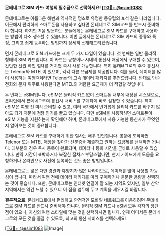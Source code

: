 **몬테네그로 SIM 카드: 여행의 필수품으로 선택하세요! [[TG💪+ @esim1088](https://t.me/s/esim1088)]**

몬테네그로는 아름다운 해변과 역사적인 명소로 유명한 동유럽의 보석 같은 나라입니다. 이곳에서 편리하게 스마트폰을 사용하고 싶다면 몬테네그로 SIM 카드를 반드시 준비해야 합니다. 하지만 처음 방문하는 분들에게는 몬테네그로 SIM 카드를 구매하고 사용하는 방법이 다소 생소할 수 있습니다. 이번 글에서는 몬테네그로 SIM 카드의 종류와 특징, 그리고 쉽게 등록하는 방법까지 상세히 소개해드리겠습니다.

먼저 몬테네그로 SIM 카드에는 크게 두 가지 타입이 있습니다. 첫 번째는 일반 물리적 형태의 SIM 카드입니다. 이 카드는 공항이나 시내의 통신사 매장에서 구매할 수 있으며, 간단한 신원 확인 절차를 거치면 즉시 사용 가능합니다. 특히 몬테네그로의 주요 통신사는 Telenor와 MTEL이 있으며, 각각 다른 요금제를 제공합니다. 예를 들어, 데이터를 많이 사용하는 여행객이라면 Telenor의 고속 데이터 패키지를 추천드립니다. 반대로 단순 전화와 문자 위주로 사용한다면 MTEL의 저렴한 요금제가 더 적합할 것입니다.

두 번째는 eSIM입니다. eSIM은 물리적 카드 없이 스마트폰 내부에 내장된 시스템으로, 온라인에서 몬테네그로의 통신사 서비스를 구매하여 바로 설정할 수 있습니다. 특히 eSIM은 여행 전 미리 준비할 수 있고, 여러 국가에서 번거롭게 물리적 카드를 바꾸지 않아도 되기 때문에 점점 인기를 끌고 있습니다. 다만 eSIM을 사용하려면 스마트폰이 eSIM 기능을 지원하는지 확인해야 하며, 몬테네그로에서 사용 가능한 통신사가 무엇인지 알아보는 것이 중요합니다.

몬테네그로 SIM 카드를 구매하기 위한 절차는 매우 간단합니다. 공항에 도착하면 Telenor 또는 MTEL 매장을 찾아가 신분증을 제출하고 원하는 요금제를 선택하면 됩니다. 대부분의 경우 즉시 등록이 완료되며, 데이터나 통화 시간을 곧바로 사용할 수 있습니다. 만약 시간이 촉박하거나 복잡한 절차가 부담스럽다면, 현지 가이드에게 도움을 요청하거나 온라인으로 사전에 등록하는 것도 좋은 방법입니다.

몬테네그로는 넓은 자연 경관과 휴양지가 많은 나라이므로, 데이터를 많이 사용할 가능성이 큽니다. 따라서 여행 전에 데이터 패키지를 미리 구매하거나 충분한 용량을 선택하는 것이 좋습니다. 또한, 몬테네그로는 인터넷 연결이 잘 되는 지역도 있지만, 일부 산악 지역에서는 약간 느릴 수 있으니 이 점을 염두에 두고 계획을 세우시길 바랍니다.

**결론적으로**, 몬테네그로에서 편리하고 안정적인 모바일 네트워크를 이용하려면 몬테네그로 SIM 카드를 반드시 준비해야 합니다. 물리적 SIM 카드나 eSIM 모두 각자의 장단점이 있으니, 자신의 여행 스타일에 맞는 것을 선택하시면 됩니다. 언제 어디서든 몬테네그로의 모든 것을 즐길 수 있도록, 최고의 통신 서비스를 선택하세요!

[[TG💪+ @esim1088](https://t.me/s/esim1088) ![Image](https://i.postimg.cc/Y0z9fWf4/image.png)]